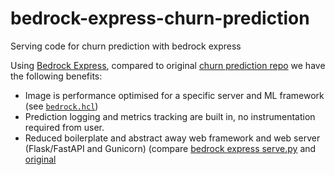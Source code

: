 # bedrock-express-churn-prediction
Serving code for churn prediction with bedrock express

Using [Bedrock Express](https://github.com/basisai/bedrock-express), compared to original [churn prediction repo](https://github.com/basisai/churn_prediction) we have the following benefits:

- Image is performance optimised for a specific server and ML framework (see [`bedrock.hcl`](https://github.com/basisai/bedrock-express-churn-prediction/blob/master/bedrock.hcl))
- Prediction logging and metrics tracking are built in, no instrumentation required from user.
- Reduced boilerplate and abstract away web framework and web server (Flask/FastAPI and Gunicorn) (compare [bedrock express serve.py](https://github.com/basisai/bedrock-express-churn-prediction/blob/master/serve.py) and [original](https://github.com/basisai/churn_prediction/blob/master/serve_http.py)
